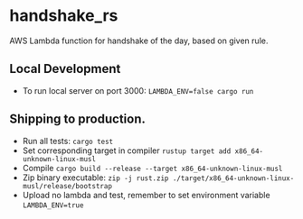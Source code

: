 # handshake_rs
AWS Lambda function for handshake of the day, based on given rule.


## Local Development

- To run local server on port 3000: `LAMBDA_ENV=false cargo run`

## Shipping to production.
- Run all tests: `cargo test`
- Set corresponding target in compiler `rustup target add x86_64-unknown-linux-musl`
- Compile `cargo build --release --target x86_64-unknown-linux-musl`
- Zip binary executable: `zip -j rust.zip ./target/x86_64-unknown-linux-musl/release/bootstrap`
- Upload no lambda and test, remember to set environment variable `LAMBDA_ENV=true`
